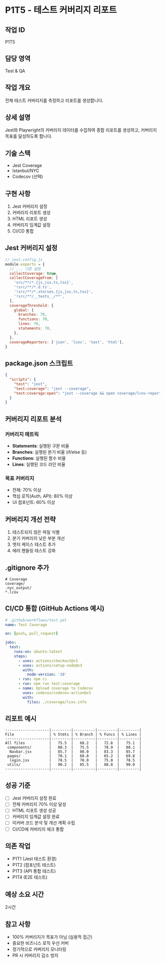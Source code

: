 # P1T5 - 테스트 커버리지 리포트

## 작업 ID
P1T5

## 담당 영역
Test & QA

## 작업 개요
전체 테스트 커버리지를 측정하고 리포트를 생성합니다.

## 상세 설명
Jest와 Playwright의 커버리지 데이터를 수집하여 종합 리포트를 생성하고, 커버리지 목표를 달성하도록 합니다.

## 기술 스택
- Jest Coverage
- Istanbul/NYC
- Codecov (선택)

## 구현 사항
1. Jest 커버리지 설정
2. 커버리지 리포트 생성
3. HTML 리포트 생성
4. 커버리지 임계값 설정
5. CI/CD 통합

## Jest 커버리지 설정
```javascript
// jest.config.js
module.exports = {
  // ... 기존 설정
  collectCoverage: true,
  collectCoverageFrom: [
    'src/**/*.{js,jsx,ts,tsx}',
    '!src/**/*.d.ts',
    '!src/**/*.stories.{js,jsx,ts,tsx}',
    '!src/**/__tests__/**',
  ],
  coverageThreshold: {
    global: {
      branches: 70,
      functions: 70,
      lines: 70,
      statements: 70,
    },
  },
  coverageReporters: ['json', 'lcov', 'text', 'html'],
}
```

## package.json 스크립트
```json
{
  "scripts": {
    "test": "jest",
    "test:coverage": "jest --coverage",
    "test:coverage:open": "jest --coverage && open coverage/lcov-report/index.html"
  }
}
```

## 커버리지 리포트 분석

### 커버리지 메트릭
- **Statements**: 실행된 구문 비율
- **Branches**: 실행된 분기 비율 (if/else 등)
- **Functions**: 실행된 함수 비율
- **Lines**: 실행된 코드 라인 비율

### 목표 커버리지
- 전체: 70% 이상
- 핵심 로직(Auth, API): 80% 이상
- UI 컴포넌트: 60% 이상

## 커버리지 개선 전략
1. 테스트되지 않은 파일 식별
2. 분기 커버리지 낮은 부분 개선
3. 엣지 케이스 테스트 추가
4. 에러 핸들링 테스트 강화

## .gitignore 추가
```
# Coverage
coverage/
.nyc_output/
*.lcov
```

## CI/CD 통합 (GitHub Actions 예시)
```yaml
# .github/workflows/test.yml
name: Test Coverage

on: [push, pull_request]

jobs:
  test:
    runs-on: ubuntu-latest
    steps:
      - uses: actions/checkout@v3
      - uses: actions/setup-node@v3
        with:
          node-version: '18'
      - run: npm ci
      - run: npm run test:coverage
      - name: Upload coverage to Codecov
        uses: codecov/codecov-action@v3
        with:
          files: ./coverage/lcov.info
```

## 리포트 예시
```
--------------------|---------|----------|---------|---------|
File                | % Stmts | % Branch | % Funcs | % Lines |
--------------------|---------|----------|---------|---------|
All files           |   75.5  |   68.2   |   72.8  |   75.1  |
 components/        |   80.3  |   75.5   |   78.9  |   80.1  |
  Navbar.jsx        |   85.7  |   80.0   |   83.3  |   85.7  |
 pages/             |   70.1  |   60.8   |   65.2  |   69.8  |
  login.jsx         |   78.5  |   70.0   |   75.0  |   78.5  |
 utils/             |   90.2  |   85.5   |   88.8  |   90.0  |
--------------------|---------|----------|---------|---------|
```

## 성공 기준
- [ ] Jest 커버리지 설정 완료
- [ ] 전체 커버리지 70% 이상 달성
- [ ] HTML 리포트 생성 성공
- [ ] 커버리지 임계값 설정 완료
- [ ] 미커버 코드 분석 및 개선 계획 수립
- [ ] CI/CD에 커버리지 체크 통합

## 의존 작업
- P1T1 (Jest 테스트 환경)
- P1T2 (컴포넌트 테스트)
- P1T3 (API 통합 테스트)
- P1T4 (E2E 테스트)

## 예상 소요 시간
2시간

## 참고 사항
- 100% 커버리지가 목표가 아님 (실용적 접근)
- 중요한 비즈니스 로직 우선 커버
- 정기적으로 커버리지 모니터링
- PR 시 커버리지 감소 방지

